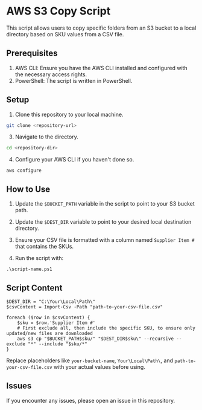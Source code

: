 AWS S3 Copy Script
==================

This script allows users to copy specific folders from an S3 bucket to a local directory based on SKU values from a CSV file.

Prerequisites
-------------

1.  AWS CLI: Ensure you have the AWS CLI installed and configured with the necessary access rights.
2.  PowerShell: The script is written in PowerShell.

Setup
-----

1.  Clone this repository to your local machine.

```bash
git clone <repository-url>
```

3.  Navigate to the directory.

```bash
cd <repository-dir>
```

4.  Configure your AWS CLI if you haven't done so.

```
aws configure
```

How to Use
----------

1.  Update the `$BUCKET_PATH` variable in the script to point to your S3 bucket path.

2.  Update the `$DEST_DIR` variable to point to your desired local destination directory.

3.  Ensure your CSV file is formatted with a column named `Supplier Item #` that contains the SKUs.

4.  Run the script with:

```
.\script-name.ps1
```

Script Content
--------------

```powershell$BUCKET_PATH = "s3://your-bucket-name/Path/"
$DEST_DIR = "C:\Your\Local\Path\"
$csvContent = Import-Csv -Path "path-to-your-csv-file.csv"

foreach ($row in $csvContent) {
    $sku = $row.'Supplier Item #'
    # First exclude all, then include the specific SKU, to ensure only updated/new files are downloaded
    aws s3 cp "$BUCKET_PATH$sku/" "$DEST_DIR$sku\" --recursive --exclude "*" --include "$sku/*"
}
```

Replace placeholders like `your-bucket-name`, `Your\Local\Path\`, and `path-to-your-csv-file.csv` with your actual values before using.

Issues
------

If you encounter any issues, please open an issue in this repository.
